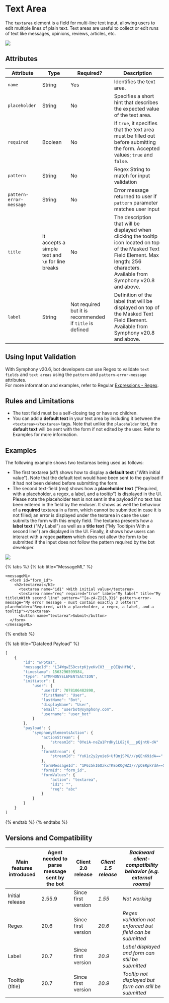 # Text Area

The `textarea` element is a field for multi-line text input, allowing users to edit multiple lines of plain text. Text areas are useful to collect or edit runs of text like messages, opinions, reviews, articles, etc.

![](../../../../.gitbook/assets/textarea-2.0.png)

## Attributes

| Attribute               | Type                                              | Required?                                                | Description                                                                                                                                                                                 |
| ----------------------- | ------------------------------------------------- | -------------------------------------------------------- | ------------------------------------------------------------------------------------------------------------------------------------------------------------------------------------------- |
| `name`                  | String                                            | Yes                                                      | Identifies the text area.                                                                                                                                                                   |
| `placeholder`           | String                                            | No                                                       | Specifies a short hint that describes the expected value of the text area.                                                                                                                  |
| `required`              | Boolean                                           | No                                                       | If `true`, it specifies that the text area must be filled out before submitting the form. Accepted values; `true` and `false`.                                                              |
| `pattern`               | String                                            | No                                                       | Regex String to match for input validation                                                                                                                                                  |
| `pattern-error-message` | String                                            | No                                                       | Error message returned to user if `pattern` parameter matches user input                                                                                                                    |
| `title`                 | It accepts a simple text and `\n` for line breaks | No                                                       | The description that will be displayed when clicking the tooltip icon located on top of the Masked Text Field Element. Max length: 256 characters. Available from Symphony v20.8 and above. |
| `label`                 | String                                            | Not required but it is recommended if `title` is defined | Definition of the label that will be displayed on top of the Masked Text Field Element. Available from Symphony v20.8 and above.                                                            |

## Using Input Validation

With Symphony v20.6, bot developers can use Regex to validate `text fields` and `text areas` using the `pattern` and `pattern-error-message` attributes.\
For more information and examples, refer to Regular [Expressions - Regex](regular-expressions-regex.md).

## Rules and Limitations

* The text field must be a self-closing tag or have no children.
* You can add a **default text** in your text area by including it between the `<textarea></textarea>` tags. Note that unlike the `placeholder` text, the **default text** will be sent with the form if not edited by the user. Refer to Examples for more information.

## Examples

The following example shows two textareas being used as follows:

* The first textarea (_id1_) shows how to display a **default text** ("With initial value"). Note that the default text would have been sent to the payload if it had not been deleted before submitting the form.
* The second text-field (_req_) shows how a **placeholder text** ("Required, with a placeholder, a regex, a label, and a tooltip") is displayed in the UI. Please note the placeholder text is not sent in the payload if no text has been entered in the field by the enduser. It shows as well the behaviour of a **required** textarea in a form, which cannot be submitted in case it is not filled; an error is displayed under the textarea in case the user submits the form with this empty field. The textarea presents how a **label text** ("My Label") as well as a **title text** ("My Tooltip/n With a second line") are displayed in the UI. Finally, it shows how users can interact with a regex **pattern** which does not allow the form to be submitted if the input does not follow the pattern required by the bot developer.

![](../../../../.gitbook/assets/textareas-20.9.gif)

{% tabs %}
{% tab title="MessageML" %}
```markup
<messageML>
  <form id="form_id">
    <h2>textareas</h2>
      <textarea name="id1" >With initial value</textarea>
      <textarea name="req" required="true" label="My label" title="My title\nWith second line" pattern="^[a-zA-Z]{3,3}$" pattern-error-message="My error message - must contain exactly 3 letters" placeholder="Required, with a placeholder, a regex, a label, and a tooltip"></textarea>
      <button name="textarea">Submit</button>
  </form>
</messageML>
```
{% endtab %}

{% tab title="Datafeed Payload" %}
```javascript
[
    {
        "id": "wPptaz",
        "messageId": "LI4WgwZSDcstpKjyeKvCH3___pQEQvHfbQ",
        "timestamp": 1563296599584,
        "type": "SYMPHONYELEMENTSACTION",
        "initiator": {
            "user": {
                "userId": 7078106482890,
                "firstName": "User",
                "lastName": "Bot",
                "displayName": "User",
                "email": "userbot@symphony.com",
                "username": "user_bot"
            }
        },
        "payload": {
            "symphonyElementsAction": {
                "actionStream": {
                    "streamId": "0YeiA-neZa1PrdHy1L82jX___pQjntU-dA"
                },
                "formStream": {
                    "streamId": "YuK1c2y2yuie6+UfQnjSPX///pQEn69idA=="
                },
                "formMessageId": "1P6z5kI6OzkxTKEoKOgWZ3///pQERpkYdA==5338",
                "formId": "form_id",
                "formValues": {
                    "action": "textarea",
                    "id1": "",
                    "req": "abc"
                }
            }
        }
    }
]
```
{% endtab %}
{% endtabs %}

## Versions and Compatibility

| Main features introduced | Agent needed to parse message sent by the bot | Client 2.0 release  | _Client 1.5 release_ | _Backward client-compatibility behavior (e.g. external rooms)_ |
| ------------------------ | --------------------------------------------- | ------------------- | -------------------- | -------------------------------------------------------------- |
| Initial release          | 2.55.9                                        | Since first version | _1.55_               | _Not working_                                                  |
| Regex                    | 20.6                                          | Since first version | _20.6_               | _Regex validation not enforced but field can be submitted_     |
| Label                    | 20.7                                          | Since first version | _20.9_               | _Label displayed and form can still be submitted_              |
| Tooltip (title)          | 20.7                                          | Since first version | _20.9_               | _Tooltip not displayed but form can still be submitted_        |
